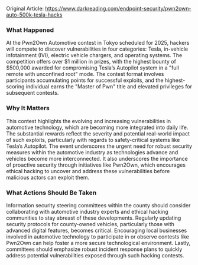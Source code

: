 Original Article: https://www.darkreading.com/endpoint-security/pwn2own-auto-500k-tesla-hacks

### What Happened
At the Pwn2Own Automotive contest in Tokyo scheduled for 2025, hackers will compete to discover vulnerabilities in four categories: Tesla, in-vehicle infotainment (IVI), electric vehicle chargers, and operating systems. The competition offers over $1 million in prizes, with the highest bounty of $500,000 awarded for compromising Tesla’s Autopilot system in a "full remote with unconfined root" mode. The contest format involves participants accumulating points for successful exploits, and the highest-scoring individual earns the "Master of Pwn" title and elevated privileges for subsequent contests.

### Why It Matters
This contest highlights the evolving and increasing vulnerabilities in automotive technology, which are becoming more integrated into daily life. The substantial rewards reflect the severity and potential real-world impact of such exploits, particularly with regards to safety-critical systems like Tesla’s Autopilot. The event underscores the urgent need for robust security measures within the automotive industry as technologies advance and vehicles become more interconnected. It also underscores the importance of proactive security through initiatives like Pwn2Own, which encourages ethical hacking to uncover and address these vulnerabilities before malicious actors can exploit them.

### What Actions Should Be Taken
Information security steering committees within the county should consider collaborating with automotive industry experts and ethical hacking communities to stay abreast of these developments. Regularly updating security protocols for county-owned vehicles, particularly those with advanced digital features, becomes critical. Encouraging local businesses involved in automotive technology to participate in or observe contests like Pwn2Own can help foster a more secure technological environment. Lastly, committees should emphasize robust incident response plans to quickly address potential vulnerabilities exposed through such hacking contests.